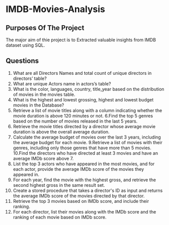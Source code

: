 # IMDB-Movies-Analysis

## Purposes Of The Project
The major aim of thie project is to Extracted valuable insights from IMDB dataset using SQL.

## Questions

 1.	What are all Directors Names and total count of unique directors in directors’ table?
 2.	What are  unique Actors name  in actors’s table?
 3.	What is the color, languages, country, title_year based on the distribution of movies in the movies table.
 4.	What is the highest and lowest grossing, highest and lowest budget movies in the Database?
 5.	Retrieve a list of movie titles along with a column indicating whether the movie duration is above 120 minutes or not.
 6.Find the top 5 genres based on the number of movies released in the last 5 years.
 7.	Retrieve the movie titles directed by a director whose average movie duration is above the overall average duration.
 8.	Calculate the average budget of movies over the last 3 years, including the average budget for each movie.
 9.Retrieve a list of movies with their genres, including only those genres that have more than 5 movies.
 10.Find the directors who have directed at least 3 movies and have an average IMDb score above 7.
11.	List the top 3 actors who have appeared in the most movies, and for each actor, provide the average IMDb score of the movies they appeared in.
12.	For each year, find the movie with the highest gross, and retrieve the second highest gross in the same result set.
13.	Create a stored procedure that takes a director's ID as input and returns the average IMDb score of the movies directed by that director.
14.	Retrieve the top 3 movies based on IMDb score, and include their ranking.
15.	For each director, list their movies along with the IMDb score and the ranking of each movie based on IMDb score.

	







